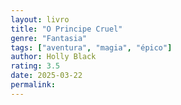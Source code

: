 ```yaml
---
layout: livro
title: "O Principe Cruel"
genre: "Fantasia"
tags: ["aventura", "magia", "épico"]
author: Holly Black
rating: 3.5
date: 2025-03-22
permalink:
---
```


<html lang="pt-br">
<head>
    <meta charset="UTF-8">
    <meta name="viewport" content="width=device-width, initial-scale=1.0">
    <title>Resenha de Livro: O Príncipe Cruel</title>
    <style>
        /* Resetando o margin e padding de todos os elementos */
        * {
            margin: 0;
            padding: 0;
            box-sizing: border-box;
        }

        body {
            font-family: Arial, sans-serif;
            line-height: 1.6;
            background-color: #f7f8fa;
            color: #333;
            padding: 20px;
            max-width: 900px; /* Largura máxima para centralizar o conteúdo */
            margin: 0 auto; /* Centralizando na tela */
        }

        h1 {
            font-size: 2.5em;
            color: #1d3557;
            text-align: center;
            margin-bottom: 30px;
        }

        h2 {
            font-size: 2em;
            color: #2c3e50;
            margin-top: 20px;
            margin-bottom: 10px;
        }

        p {
            font-size: 1.1em;
            margin-bottom: 15px;
            color: #555;
        }

        strong {
            font-weight: bold;
            color: #2980b9;
        }

        blockquote {
            background-color: #eaf2f8;
            border-left: 5px solid #2980b9;
            padding: 20px;
            margin: 20px 0;
            font-style: italic;
            font-size: 1.2em;
            color: #2c3e50;
        }

        ul {
            list-style-type: disc;
            margin-left: 20px;
        }

        a {
            color: #2980b9;
            text-decoration: none;
            transition: color 0.3s ease;
        }

        a:hover {
            color: #1d3557;
            text-decoration: underline;
        }

        /* Responsividade */
        @media (max-width: 768px) {
            body {
                padding: 15px;
            }

            h1 {
                font-size: 2em;
            }

            h2 {
                font-size: 1.5em;
            }

            p {
                font-size: 1em;
            }

            .buy-link {
                font-size: 1em;
            }
        }

    </style>
</head>
<body>

    <h1>Resenha do Livro: O Príncipe Cruel</h1>

    <h2>Resumo da trama:</h2>
    <p><strong>Esse livro</strong> é o primeiro da série "Povos do Ar". Ele conta a história de <strong>Jude Duarte</strong>, uma humana que teve seus pais assassinados e foi sequestrada junto de suas duas irmãs por um general de aparência distinta chamado <strong>Madoc</strong>.</p>
    <p>Suas irmãs são uma irmã gêmea, <strong>Taryn</strong>, a qual tinham 7 anos quando aconteceu, e uma mais velha, <strong>Vivienne</strong>, que tinha 9, e era filha biológica de Madoc, o assassino dos pais delas.</p>
    <p>Ele leva elas, as três, por um código de dever, para o Reino das Fadas, um lugar onde existe magia e seres místicos. Lá elas crescem entre a nobreza, devido ao poder de Madoc, mas, apesar do encanto que tem o lugar, Jude e Taryn se encontram vulneráveis e são desprezadas, isso ocorre devido à sua humanidade.</p>
    <p>Por isso, Jude tem um grande desejo de conquistar seu lugar entre os feéricos, sem depender da proteção Madoc ou de qualquer outra pessoa, e é nessa busca que o restante do livro se desenrola, com ela se envolvendo em várias intrigas políticas e tentando alcançar seu objetivo por conta própria. Essa é a premissa.</p>

    <h2>Temas:</h2>
    <p>A narrativa aborda vários temas, com destaque aqui para: <strong>relacionamentos ambíguos</strong>, <strong>bullying</strong>, <strong>política</strong>, e <strong>preconceito e discriminação</strong>.</p>

    <h2>Relacionamentos ambíguos</h2>
    <p>E é claro que eu deveria começar do começo, relacionamentos ambíguos, falando de quem? <strong>Madoc</strong>.</p>
    <p>Claro, precisamos lembrar que ela ainda era uma criança quando tudo aconteceu e, como ela mesma descreve no livro, ela acabou cedendo, crianças esquecem, é totalmente compreensível.<p>
    <p>Vivienne, por ser mais velha talvez e filha biológica talvez, reagiu de maneira diferente das irmãs, com rebeldia.</p>
    <p>Já Taryn é sempre doce e submissa, apesar de também ter sentimentos mistos.</p>
    <p>Até onde é descrito no livro, Madoc do seu jeito bruto diz amar a todas. Ele as ensina a lutar, ler para elas e é protetor com a família.</p>
    <p>Outro coisa que vale mencionar nesse tema é que o livro aborda “enemies to lovers”, além de uma moralidade cinza, o que torna a linha da ambiguidade ainda mais acentuada.</p>
    <p>Então, tenha certeza de que irá encontrar essa ambiguidade aqui. Na minha opinião, a autora trabalha esses temas com responsabilidade, apesar de não conseguir expressar em profundidade nenhum dos dois lados para mim. Mas só lendo para tirar suas conclusões.</p>

    <h2>Bullying</h2>
    <p><strong>Bullying</strong>.</p>
    <p>Para começar, eu quero apresentar um personagem muito importante: <strong>Cardan</strong>. Cardan é o príncipe feérico mais novo conhecido por sua crueldade. Ele e sua turma fazem bullying pesado com Jude e sua irmã Taryn.</p>
    <blockquote>“Claro que quero ser como eles. Eles são lindos como lâminas forjadas em fogo divino. Vão viver para sempre. E Cardan é ainda mais bonito que os outros.”</blockquote>
    <p>Quando eu disse que a Jude tem o objetivo de encontrar seu lugar, ele pode ser uma expressão do desejo de ser como “eles”, as pessoas que ela considera superior a ela.</p>
    <p>Sendo um livro sobre ascensão ao poder, eu considero que esse é o grande tema, a grande fantasia por trás do livro, muito mais do que o mundo fantástico do Reino das Fadas: uma fantasia de poder, de superação do bullying.</p>

    <h2>Política</h2>
    <p>Não dá para falar de política em “O Príncipe Cruel" sem mencionar o Grande rei Eldred, seus filhos e a coroação iminente.</p>
    <p>Dain é o queridinho da coroa, mas o mais velho é Balekin. Há algumas princesas: Elowyn, Riya e Caelia, mas sua presença é sutil. Além do mencionado Cardan, o mais novo e imprudente, que nem chega a ser considerado para a coroa.</p>
    <p>A coroa é dada a quem Eldred escolher coroar.</p>
    <p>Nesse cenário político, Jude quer uma chance de ser cavaleira, inicialmente, devido à sua grande habilidade com espada. Porém, ao longo do livro ela vai se envolvendo em intrigas mais complexas e lutando para conquistar um lugar.</p>
    <p>Apesar de ser um livro de fantasia, a ênfase da narrativa é a política. Não é aquele tipo de livro que você se sente maravilhado com magia ou um mundo fantástico, mas há muito mistério e disputas por poder.</p>

    <h2>Preconceito e Discriminação</h2>
    <p>Talvez um dos pontos mais marcantes do livro seja a hostilidade do povo das fadas com os seres humanos.</p>
    <p>Eles são seres imortais, dotados de características e habilidades mágicas, sempre descritos como belos e límpidos. Eles não são capazes de mentir, por exemplo.</p>
    <p>Já os humanos, são mortais, desprovidos de magia e capazes de mentir abertamente.</p>

    <h2>Para quem é esse livro?</h2>
    <p>Esse livro é voltado para o público jovem adulto. Então se você não se encaixa nessa categoria pode sentir uma certa desconexão, assim como eu.</p>
    <p>Eu também indico esse livro para quem curte fantasia, mas uma fantasia mais focada em política.</p>

    <p>Eu só quero lembrar que comprando pelo meu link de associado, você me apoia sem custo algum, e eu sou grato.<br>
    <a href="https://amzn.to/43kwiNh" target="_blank" rel="noopener noreferrer" class="buy-link">Compre O Príncipe Cruel na Amazon</a></p>

</body>
</html>
